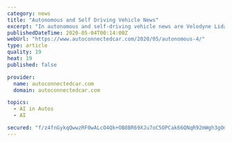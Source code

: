 ```yaml
---
category: news
title: "Autonomous and Self Driving Vehicle News"
excerpt: "In autonomous and self-driving vehicle news are Velodyne Lidar, Imagry and AImotive. Velodyne Agrees with EasyMile Velodyne Lidar, Inc.  announced a three-year agreement with EasyMile, a global"
publishedDateTime: 2020-05-04T00:14:00Z
webUrl: "https://www.autoconnectedcar.com/2020/05/autonomous-4/"
type: article
quality: 19
heat: 19
published: false

provider:
  name: autoconnectedcar.com
  domain: autoconnectedcar.com

topics:
  - AI in Autos
  - AI

secured: "f/z4fnGykqQwwzRF0wALcO4Qk+OB8BR69XJu7oC5OPCak66QNqR92mWgh3gOmEuFJtmZELc5kGpZERDiwjJJQCclWDJNZwj+OGDf2cwcPI0YjZNiBu9Mm0bOqjMTkFRe1uWGLC0uhSbznYwO0J9atsKTke7F02EB1yOCCcPyRZ/5BTi5Dq929BRJSpjigUxR1BB61AAzm5Iuu+co8kfWMB9yqxffBqz81UpsrKGkKI793sVzpm8irXtrI0JeFedkG5naRRTOmoTKrR11vJoyZoD7Xp8UN4nF8PhHNy42Bb7Pzgy7jEpG1jsnl4HinQZzwy6hHXewTV9ZHYjDsYMxz9dQ8cgAf6x2L5DFNDPJHYcyZ88KHcoBnKrmUZ9fp3CMFBRAElugYtJGYcZpNys6WqOz23DIx2jsPlPc5BVXTi/OwAfWezXgniT3rdCE9Ld02/abSUjCtoy1OMeAWaGm5lZWFqhdXcB4okur3XUxPIw=;n8A5I4VSpUxrSfiZTP7SCQ=="
---
```


